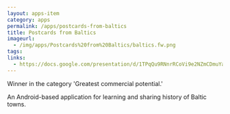 ```yaml
---
layout: apps-item
category: apps
permalink: /apps/postcards-from-baltics
title: Postcards from Baltics
imageurl:
  - /img/apps/Postcards%20from%20Baltics/baltics.fw.png
tags:
links:
  - https://docs.google.com/presentation/d/1TPqQu9RNnrRCoVi9e2NZmCDmuYaaWAhYolRp5Dqoqy0/edit#slide=id.p
---
```


Winner in the category 'Greatest commercial potential.'

An Android-based application for learning and sharing history of Baltic towns. 
